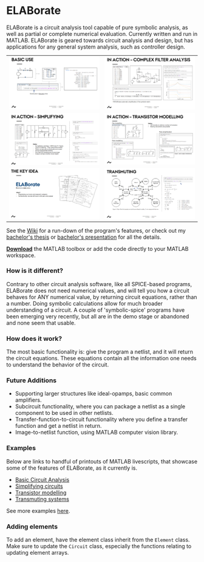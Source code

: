 # **ELABorate**
ELABorate is a circuit analysis tool capable of pure symbolic analysis, as well as partial or complete numerical evaluation. Currently written and run in MATLAB. ELABorate is geared towards circuit analysis and design, but has applications for any general system analysis, such as controller design.

<table>
  <tr>
    <td><img src="images/ELABorate_basic_use.png"></td>
    <td><img src="images/ELABorate_circuit_analysis.png"></td>
  </tr>
  <tr>
    <td><img src="images/ELABorate_circuit_simplification.png"></td>
    <td><img src="images/ELABorate_component_modelling.png"></td>
  </tr>
  <tr>
    <td><img src="images/ELABorate_key_idea.png"></td>
    <td><img src="images/ELABorate_transmuting.png"></td>
  </tr>
</table>

See the [Wiki](https://github.com/NicklasVraa/ELABorate/wiki/) for a run-down of the program's features, or check out my [bachelor's thesis](programmatic_symbolic_circuit_analysis.pdf) or [bachelor's presentation](ELABorate_presentation.pdf) for all the details.

[**Download**](https://github.com/NicklasVraa/ELABorate/raw/master/build/ELABorate.mltbx) the MATLAB toolbox or add the code directly to your MATLAB workspace.

### **How is it different?**
Contrary to other circuit analysis software, like all SPICE-based programs, ELABorate does not need numerical values, and will tell you how a circuit behaves for ANY numerical value, by returning circuit equations, rather than a number. Doing symbolic calculations allow for much broader understanding of a circuit. A couple of 'symbolic-spice' programs have been emerging very recently, but all are in the demo stage or abandoned and none seem that usable.

### **How does it work?**
The most basic functionality is: give the program a netlist, and it will return the circuit equations. These equations contain all the information one needs to understand the behavior of the circuit.

### **Future Additions**
- Supporting larger structures like ideal-opamps, basic common amplifiers.
- Subcircuit functionality, where you can package a netlist as a single component to be used in other netlists.
- Transfer-function-to-circuit functionality where you define a transfer function and get a netlist in return.
- Image-to-netlist function, using MATLAB computer vision library.

### **Examples**
Below are links to handful of printouts of MATLAB livescripts, that showcase some of the features of ELABorate, as it currently is.
- [Basic Circuit Analysis](https://github.com/NicklasVraa/ELABorate/blob/master/examples/pdfs/circuit_analysis/introduction.pdf)
- [Simplifying circuits](https://github.com/NicklasVraa/ELABorate/blob/master/examples/pdfs/circuit_manipulation/simplifying.pdf)
- [Transistor modelling](https://github.com/NicklasVraa/ELABorate/blob/master/examples/pdfs/circuit_analysis/transistor_circuits.pdf)
- [Transmuting systems](https://github.com/NicklasVraa/ELABorate/blob/master/examples/pdfs/control_systems/transmuting_systems.pdf)

See more examples [here](https://github.com/NicklasVraa/ELABorate/blob/master/examples/pdfs/).

### **Adding elements**
To add an element, have the element class inherit from the `Element` class.
Make sure to update the `Circuit` class, especially the functions relating to updating element arrays.
